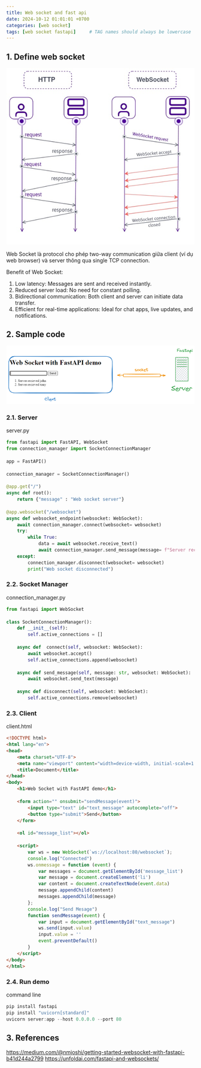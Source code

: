 ```yaml
---
title: Web socket and fast api
date: 2024-10-12 01:01:01 +0700
categories: [web socket]
tags: [web socket fastapi]     # TAG names should always be lowercase
---
```


## 1. Define web socket
![Web Socket Definition](/assets/2024-10-12-web-socket-fastapi/fastapi-websockets-1.jpg)

Web Socket là protocol cho phép two-way communication giữa client (ví dụ web browser) và server thông qua single TCP connection.

Benefit of Web Socket:
1. Low latency: Messages are sent and received instantly.
2. Reduced server load: No need for constant polling.
3. Bidirectional communication: Both client and server can initiate data transfer.
4. Efficient for real-time applications: Ideal for chat apps, live updates, and notifications.

## 2. Sample code
![Web socket sample demo](/assets/2024-10-12-web-socket-fastapi/sample-demo-01.excalidraw.png)

### 2.1. Server
server.py
``` python
from fastapi import FastAPI, WebSocket
from connection_manager import SocketConnectionManager

app = FastAPI()

connection_manager = SocketConnectionManager()

@app.get("/")
async def root():
    return {"message" : "Web socket server"}

@app.websocket("/websocket")
async def websocket_endpoint(websocket: WebSocket):
    await connection_manager.connect(websocket= websocket)
    try:
        while True:
            data = await websocket.receive_text()
            await connection_manager.send_message(message= f"Server recieved {data}", websocket= websocket)
    except:
        connection_manager.disconnect(websocket= websocket)
        print("Web socket disconnected")
```

### 2.2. Socket Manager

connection_manager.py

``` python
from fastapi import WebSocket

class SocketConnectionManager():
    def __init__(self):
        self.active_connections = []

    async def  connect(self, websocket: WebSocket):
        await websocket.accept()
        self.active_connections.append(websocket)

    async def send_message(self, message: str, websocket: WebSocket):
        await websocket.send_text(message)

    async def disconnect(self, websocket: WebSocket):
        self.active_connections.remove(websocket)
```

### 2.3. Client

client.html

``` html
<!DOCTYPE html>
<html lang="en">
<head>
    <meta charset="UTF-8">
    <meta name="viewport" content="width=device-width, initial-scale=1.0">
    <title>Document</title>
</head>
<body>
    <h1>Web Socket with FastAPI demo</h1>

    <form action="" onsubmit="sendMessage(event)">
        <input type="text" id="text_message" autocomplete="off">
        <button type="submit">Send</button>
    </form>

    <ol id="message_list"></ol>

    <script>
        var ws = new WebSocket(`ws://localhost:80/websocket`);
        console.log("Connected")
        ws.onmessage = function (event) {
            var messages = document.getElementById('message_list')
            var message = document.createElement('li')
            var content = document.createTextNode(event.data)
            message.appendChild(content)
            messages.appendChild(message)
        };
        console.log("Send Mesage")
        function sendMessage(event) {
            var input = document.getElementById("text_message")
            ws.send(input.value)
            input.value = ''
            event.preventDefault()
        }
    </script>
</body>
</html>
```

### 2.4. Run demo
command line

``` powershell
pip install fastapi
pip install "uvicorn[standard]"
uvicorn server:app --host 0.0.0.0 --port 80
```

## 3. References
https://medium.com/@nmjoshi/getting-started-websocket-with-fastapi-b41d244a2799
https://unfoldai.com/fastapi-and-websockets/